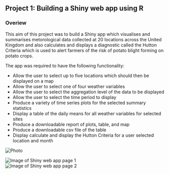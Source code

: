 
## Project 1: Building a Shiny web app using R

### Overiew

This aim of this project was to build a Shiny app which visualises and summarises metorological data collected at 20 locations across the United Kingdom and also calculates and displays a diagnostic called the Hutton Criteria which is used to alert farmers of the risk of potato blight forming on potato crops.  
  
The app was required to have the following functionality:
- Allow the user to select up to five locations which should then be displayed on a map
- Allow the user to select one of four weather variables
- Allow the user to select the aggregation level of the data to be displayed
- Allow the user to select the time period to display
- Produce a variety of time series plots for the selected summary statistics
- Display a table of the daily means for all weather variables for selected sites
- Produce a downloadable report of plots, table, and map
- Produce a downloadable csv file of the table
- Display calculate and display the Hutton Criteria for a user selected location and month

![Photo](https://github.com/MarkMData/portfolio/blob/main/images/profile%20photo.jpeg?raw=true)
  
![Image of Shiny web app page 1](https://github.com/MarkMData/portfolio/blob/main/images/Shiny_app_pg1.PNG)  
![Image of Shiny web app page 2](https://github.com/MarkMData/portfolio/blob/main/images/Shiny_app_pg2.PNG)  
